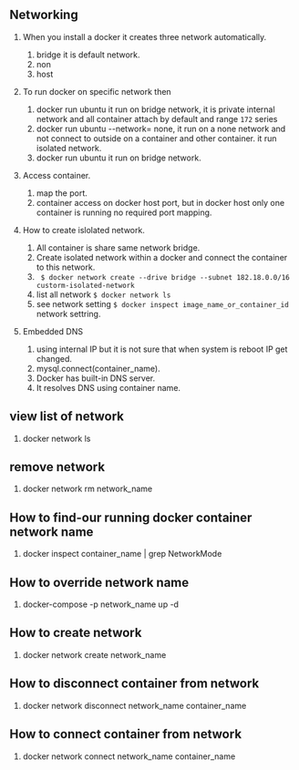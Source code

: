 ## Networking 
1. When you install a docker it creates three network automatically.   
    1. bridge it is default network.  
    1. non
    1. host  
    
1. To run docker on specific network then 
    1. docker run ubuntu it run on bridge network, it is private internal network and all container attach by default and range `172` series 
    1. docker run ubuntu --network= none, it run on a none network and not connect to outside on a container and other container. it run isolated network. 
    1. docker run ubuntu it run on bridge network.
    
1. Access container. 
    1. map the port. 
    1. container access on docker host port, but in docker host only one container is running no required port mapping.    
    
1. How to create islolated network. 
    1. All container is share same network bridge. 
    1. Create isolated network within a docker and connect the container to this network. 
    1. ` $ docker network create --drive bridge --subnet 182.18.0.0/16 custorm-isolated-network`  
    1. list all network `$ docker network ls`  
    1. see network setting `$ docker inspect image_name_or_container_id` network settring.
    
1. Embedded DNS 
    1. using internal IP but it is not sure that when system is reboot IP get changed.   
    1. mysql.connect(container_name).  
    1. Docker has built-in DNS server.  
    1. It resolves DNS using container name.   


## view list of network 
1. docker network ls 

    
## remove network 
1. docker network rm network_name   

## How to find-our running docker container network name 
1. docker inspect container_name | grep NetworkMode   

## How to override network name  
1. docker-compose -p network_name up -d   

## How to create network 
1. docker network create network_name 

## How to disconnect container from network 
1. docker network disconnect network_name container_name

## How to connect container from network 
1. docker network connect network_name container_name